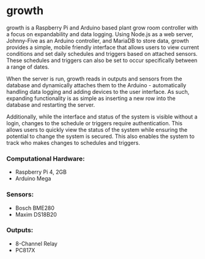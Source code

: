 # growth
growth is a Raspberry Pi and Arduino based plant grow room controller with a focus on expandability and data logging. Using Node.js as a web server, Johnny-Five as an Arduino controller, and MariaDB to store data, growth provides a simple, mobile friendly interface that allows users to view current conditions and set daily schedules and triggers based on attached sensors. These schedules and triggers can also be set to occur specifically between a range of dates.

When the server is run, growth reads in outputs and sensors from the database and dynamically attaches them to the Arduino - automatically handling data logging and adding devices to the user interface. As such, expanding functionality is as simple as inserting a new row into the database and restarting the server.

Additionally, while the interface and status of the system is visible without a login, changes to the schedule or triggers require authentication. This allows users to quickly view the status of the system while ensuring the potential to change the system is secured. This also enables the system to track who makes changes to schedules and triggers.


### Computational Hardware:
* Raspberry Pi 4, 2GB
* Arduino Mega

### Sensors:
* Bosch BME280
* Maxim DS18B20

### Outputs:
* 8-Channel Relay
* PC817X
